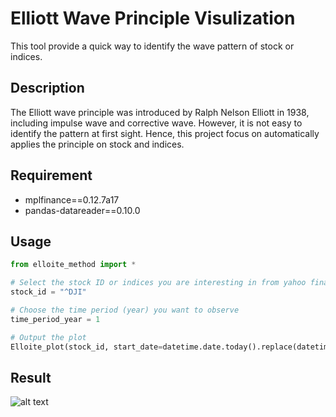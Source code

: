 # Elliott Wave Principle Visulization

This tool provide a quick way to identify the wave pattern of stock or indices.

## Description
The Elliott wave principle was introduced by Ralph Nelson Elliott in 1938, including impulse wave and corrective wave.
However, it is not easy to identify the pattern at first sight. Hence, this project focus on automatically applies the principle on stock and indices.

## Requirement
- mplfinance==0.12.7a17
- pandas-datareader==0.10.0

## Usage
```python
from elloite_method import *

# Select the stock ID or indices you are interesting in from yahoo finance
stock_id = "^DJI"

# Choose the time period (year) you want to observe
time_period_year = 1

# Output the plot
Elloite_plot(stock_id, start_date=datetime.date.today().replace(datetime.date.today().year - time_period_year), tick=3)
```
## Result
![alt text](https://github.com/WeiTaKuan/Elliott_wave_visulization/blob/main/example/Readme_1_1.png)
